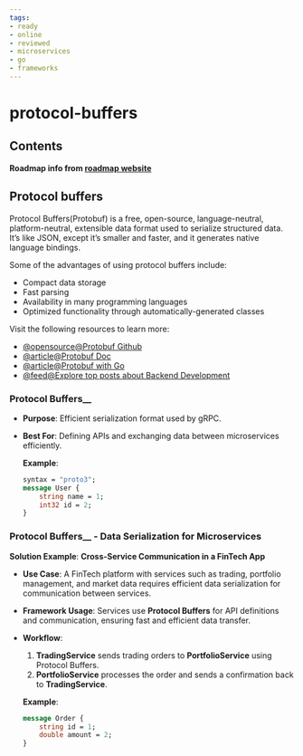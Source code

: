 ```yaml
---
tags:
- ready
- online
- reviewed
- microservices
- go
- frameworks
---
```


# protocol-buffers

## Contents

__Roadmap info from [roadmap website](https://roadmap.sh/golang/go-microservices/protocol-buffers)__

## Protocol buffers

Protocol Buffers(Protobuf) is a free, open-source, language-neutral, platform-neutral, extensible data format used to serialize structured data. It’s like JSON, except it’s smaller and faster, and it generates native language bindings.

Some of the advantages of using protocol buffers include:

- Compact data storage
- Fast parsing
- Availability in many programming languages
- Optimized functionality through automatically-generated classes

Visit the following resources to learn more:

- [@opensource@Protobuf Github](https://github.com/protocolbuffers/protobuf/)
- [@article@Protobuf Doc](https://developers.google.com/protocol-buffers/)
- [@article@Protobuf with Go](https://developers.google.com/protocol-buffers/docs/gotutorial/)
- [@feed@Explore top posts about Backend Development](https://app.daily.dev/tags/backend?ref=roadmapsh)

### Protocol Buffers__

- __Purpose__: Efficient serialization format used by gRPC.
- __Best For__: Defining APIs and exchanging data between microservices efficiently.

   __Example__:

   ```proto
   syntax = "proto3";
   message User {
       string name = 1;
       int32 id = 2;
   }
   ```

### Protocol Buffers__ - Data Serialization for Microservices

   __Solution Example__: __Cross-Service Communication in a FinTech App__

- __Use Case__: A FinTech platform with services such as trading, portfolio management, and market data requires efficient data serialization for communication between services.
- __Framework Usage__: Services use __Protocol Buffers__ for API definitions and communication, ensuring fast and efficient data transfer.
- __Workflow__:
     1. __TradingService__ sends trading orders to __PortfolioService__ using Protocol Buffers.
     2. __PortfolioService__ processes the order and sends a confirmation back to __TradingService__.

   __Example__:

   ```proto
   message Order {
       string id = 1;
       double amount = 2;
   }
   ```
